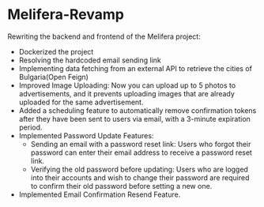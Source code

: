 # Melifera-Revamp
Rewriting the backend and frontend of the Melifera project:

- Dockerized the project
- Resolving the hardcoded email sending link
- Implementing data fetching from an external API to retrieve the cities of Bulgaria(Open Feign)
- Improved Image Uploading: Now you can upload up to 5 photos to advertisements, and it prevents uploading images that are already uploaded for the same advertisement.
- Added a scheduling feature to automatically remove confirmation tokens after they have been sent to users via email, with a 3-minute expiration period.
- Implemented Password Update Features:
   - Sending an email with a password reset link: Users who forgot their password can enter their email address to receive a password reset link.
   - Verifying the old password before updating: Users who are logged into their accounts and wish to change their password are required to confirm their old password before setting a new one.
- Implemented Email Confirmation Resend Feature.




 



  
